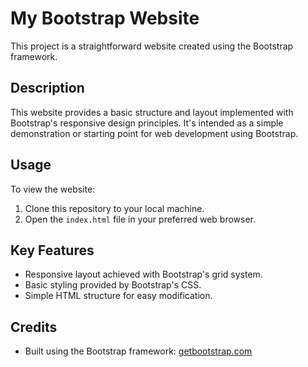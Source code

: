 # My Bootstrap Website

This project is a straightforward website created using the Bootstrap framework.

## Description

This website provides a basic structure and layout implemented with Bootstrap's responsive design principles. It's intended as a simple demonstration or starting point for web development using Bootstrap.

## Usage

To view the website:

1.  Clone this repository to your local machine.
2.  Open the `index.html` file in your preferred web browser.

## Key Features

* Responsive layout achieved with Bootstrap's grid system.
* Basic styling provided by Bootstrap's CSS.
* Simple HTML structure for easy modification.

## Credits

* Built using the Bootstrap framework: [getbootstrap.com](https://getbootstrap.com/)
